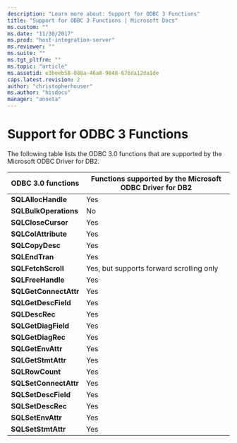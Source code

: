 ```yaml
---
description: "Learn more about: Support for ODBC 3 Functions"
title: "Support for ODBC 3 Functions | Microsoft Docs"
ms.custom: ""
ms.date: "11/30/2017"
ms.prod: "host-integration-server"
ms.reviewer: ""
ms.suite: ""
ms.tgt_pltfrm: ""
ms.topic: "article"
ms.assetid: e3beeb58-088a-46a0-9848-676da12da1de
caps.latest.revision: 2
author: "christopherhouser"
ms.author: "hisdocs"
manager: "anneta"
---
```

# Support for ODBC 3 Functions
The following table lists the ODBC 3.0 functions that are supported by the Microsoft ODBC Driver for DB2.  
  
|ODBC 3.0 functions|Functions supported by the Microsoft ODBC Driver for DB2|  
|------------------------|--------------------------------------------------------------|  
|**SQLAllocHandle**|Yes|  
|**SQLBulkOperations**|No|  
|**SQLCloseCursor**|Yes|  
|**SQLColAttribute**|Yes|  
|**SQLCopyDesc**|Yes|  
|**SQLEndTran**|Yes|  
|**SQLFetchScroll**|Yes, but supports forward scrolling only|  
|**SQLFreeHandle**|Yes|  
|**SQLGetConnectAttr**|Yes|  
|**SQLGetDescField**|Yes|  
|**SQLDescRec**|Yes|  
|**SQLGetDiagField**|Yes|  
|**SQLGetDiagRec**|Yes|  
|**SQLGetEnvAttr**|Yes|  
|**SQLGetStmtAttr**|Yes|  
|**SQLRowCount**|Yes|  
|**SQLSetConnectAttr**|Yes|  
|**SQLSetDescField**|Yes|  
|**SQLSetDescRec**|Yes|  
|**SQLSetEnvAttr**|Yes|  
|**SQLSetStmtAttr**|Yes|
